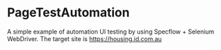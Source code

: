 # PageTestAutomation
A simple example of automation UI testing by using Specflow + Selenium WebDriver. The target site is https://housing.id.com.au
